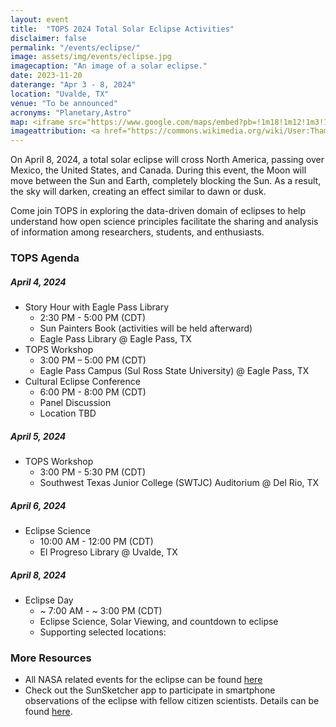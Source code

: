 ```yaml
---
layout: event
title:  "TOPS 2024 Total Solar Eclipse Activities"
disclaimer: false
permalink: "/events/eclipse/"
image: assets/img/events/eclipse.jpg
imagecaption: "An image of a solar eclipse."
date: 2023-11-20
daterange: "Apr 3 - 8, 2024"
location: "Uvalde, TX"
venue: "To be announced"
acronyms: "Planetary,Astro"
map: <iframe src="https://www.google.com/maps/embed?pb=!1m18!1m12!1m3!1d62542.797075592076!2d-99.79996562205729!3d29.210134972682102!2m3!1f0!2f0!3f0!3m2!1i1024!2i768!4f13.1!3m3!1m2!1s0x865ee140326f39dd%3A0xa5b0b5d62bab238c!2sUvalde%2C%20TX%2078801!5e0!3m2!1sen!2sus!4v1706203388227!5m2!1sen!2sus" width="600" height="450" style="border:0;" allowfullscreen="" loading="lazy" referrerpolicy="no-referrer-when-downgrade"></iframe>
imageattribution: <a href="https://commons.wikimedia.org/wiki/User:Thammarith">Thammarith Likittheerameth</a>, <a href="https://commons.wikimedia.org/wiki/File:2019-12-26_Annular-Solar-Eclipse-in-Singapore.jpg">2019-12-26 Annular-Solar-Eclipse-in-Singapore</a>, <a href="https://creativecommons.org/licenses/by-sa/4.0/legalcode" rel="license">CC BY-SA 4.0</a>
---
```


On April 8, 2024, a total solar eclipse will cross North America, passing over Mexico, the United States, and Canada. During this event, the Moon will move between the Sun and Earth, completely blocking the Sun. As a result, the sky will darken, creating an effect similar to dawn or dusk.  

Come join TOPS in exploring the data-driven domain of eclipses to help understand how open science principles facilitate the sharing and analysis of information among researchers, students, and enthusiasts.

### TOPS Agenda

##### April 4, 2024

- Story Hour with Eagle Pass Library
  - 2:30 PM - 5:00 PM (CDT)
  - Sun Painters Book (activities will be held afterward)
  - Eagle Pass Library @ Eagle Pass, TX
- TOPS Workshop
  - 3:00 PM – 5:00 PM (CDT)
  - Eagle Pass Campus (Sul Ross State University) @ Eagle Pass, TX
- Cultural Eclipse Conference
  - 6:00 PM - 8:00 PM (CDT) 
  - Panel Discussion
  - Location TBD
  
##### April 5, 2024

- TOPS Workshop
  - 3:00 PM - 5:30 PM (CDT)
  - Southwest Texas Junior College (SWTJC) Auditorium @ Del Rio, TX
  
##### April 6, 2024

- Eclipse Science
  - 10:00 AM - 12:00 PM (CDT)
  - El Progreso Library @ Uvalde, TX

##### April 8, 2024

- Eclipse Day
  - ~ 7:00 AM - ~ 3:00 PM (CDT)
  - Eclipse Science, Solar Viewing, and countdown to eclipse
  - Supporting selected locations:
  


### More Resources

- All NASA related events for the eclipse can be found [here](https://science.nasa.gov/eclipses/events/)
- Check out the SunSketcher app to participate in smartphone observations of the eclipse with fellow citizen scientists.  Details can be found [here](https://sunsketcher.org/index.php).